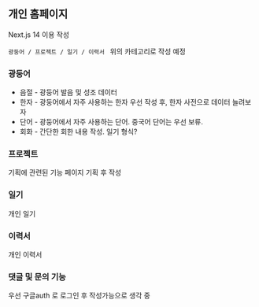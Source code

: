 ## 개인 홈페이지

Next.js 14 이용 작성

`광둥어 / 프로젝트 / 일기 / 이력서 `
위의 카테고리로 작성 예정

### 광둥어

- 음절 - 광둥어 발음 및 성조 데이터
- 한자 - 광둥어에서 자주 사용하는 한자 우선 작성 후, 한자 사전으로 데이터 늘려보자
- 단어 - 광둥어에서 자주 사용하는 단어. 중국어 단어는 우선 보류.
- 회화 - 간단한 회한 내용 작성. 일기 형식?

### 프로젝트

기획에 관련된 기능 페이지 기획 후 작성

### 일기

개인 일기

### 이력서

개인 이력서

### 댓글 및 문의 기능

우선 구글auth 로 로그인 후 작성가능으로 생각 중
